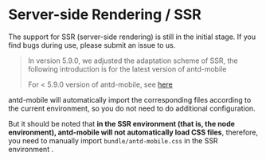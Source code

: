 # Server-side Rendering / SSR <Experimental></Experimental>

The support for SSR (server-side rendering) is still in the initial stage. If you find bugs during use, please submit an issue to us.

> In version 5.9.0, we adjusted the adaptation scheme of SSR, the following introduction is for the latest version of antd-mobile
>
> For < 5.9.0 version of antd-mobile, see [here](https://github.com/ant-design/ant-design-mobile/blob/c1ff75ddb23270f2ef56288ea5f142001cc6763f/docs/guide/ssr.en.md)

antd-mobile will automatically import the corresponding files according to the current environment, so you do not need to do additional configuration.

But it should be noted that **in the SSR environment (that is, the node environment), antd-mobile will not automatically load CSS files**, therefore, you need to manually import `bundle/antd-mobile.css` in the SSR environment .
